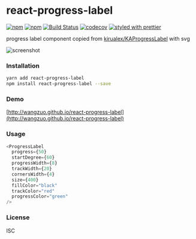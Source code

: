 # react-progress-label

[![npm](https://img.shields.io/npm/v/react-progress-label.svg)](https://www.npmjs.com/package/react-progress-label)
[![npm](https://img.shields.io/npm/dm/react-progress-label.svg)](https://www.npmjs.com/package/react-progress-label)
[![Build Status](https://travis-ci.org/pqx/react-progress-label.svg?branch=master)](https://travis-ci.org/pqx/react-progress-label)
[![codecov](https://codecov.io/gh/pqx/react-progress-label/branch/master/graph/badge.svg)](https://codecov.io/gh/pqx/react-progress-label)
[![styled with prettier](https://img.shields.io/badge/styled_with-prettier-ff69b4.svg)](https://github.com/prettier/prettier)

progress label component copied from [kirualex/KAProgressLabel](https://github.com/kirualex/KAProgressLabel) with svg

![screenshot](https://raw.githubusercontent.com/wangzuo/react-progress-label/master/screenshot.png)

### Installation

```sh
yarn add react-progress-label
npm install react-progress-label --save
```

### Demo

[http://wangzuo.github.io/react-progress-label](http://wangzuo.github.io/react-progress-label)

### Usage

```javascript
<ProgressLabel
  progress={50}
  startDegree={60}
  progressWidth={8}
  trackWidth={20}
  cornersWidth={4}
  size={400}
  fillColor="black"
  trackColor="red"
  progressColor="green"
/>
```

### License

ISC
